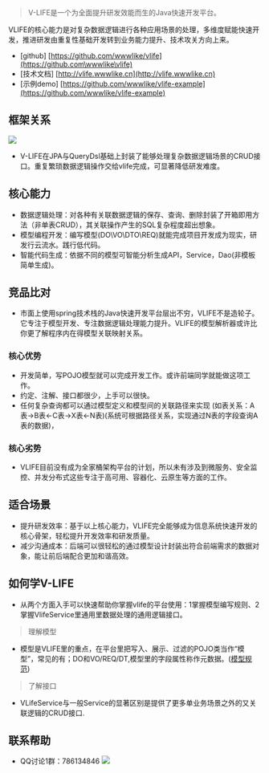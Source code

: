 

> V-LIFE是一个为全面提升研发效能而生的Java快速开发平台。

VLIFE的核心能力是对复杂数据逻辑进行各种应用场景的处理，多维度赋能快速开发，推进研发由重复性基础开发转到业务能力提升、技术攻关方向上来。
 
- [github] [https://github.com/wwwlike/vlife](https://github.com\wwwlike\vlife)
- [技术文档] [http://vlife.wwwlike.cn](http://vlife.wwwlike.cn) 
- [示例demo] [https://github.com/wwwlike/vlife-example](https://github.com/wwwlike/vlife-example)

##  框架关系
![](http://vlife.wwwlike.cn/static/img/relation.png)
* V-LIFE在JPA与QueryDsl基础上封装了能够处理复杂数据逻辑场景的CRUD接口。重复繁琐数据逻辑操作交给vlife完成，可显著降低研发难度。

## 核心能力
- 数据逻辑处理：对各种有关联数据逻辑的保存、查询、删除封装了开箱即用方法（非单表CRUD），其关联操作产生的SQL复杂程度超出想象。
- 模型编程开发：编写模型(DO\VO\DTO\REQ)就能完成项目开发成为现实，研发行云流水。践行低代码。
- 智能代码生成：依据不同的模型可智能分析生成API，Service，Dao(非模板简单生成)。
## 竞品比对
- 市面上使用spring技术栈的Java快速开发平台层出不穷，VLIFE不是造轮子。它专注于模型开发、专注数据逻辑处理能力提升。VLIFE的模型解析器或许比你更了解程序内在得模型关联映射关系。
### 核心优势
- 开发简单，写POJO模型就可以完成开发工作。或许前端同学就能做这项工作。
- 约定、注解、接口都很少，上手可以很快。
- 任何复杂查询都可以通过模型定义和模型间的关联路径来实现 (如表关系：A表->B表<-C表->X表<-N表)(系统可根据路径关系，实现通过N表的字段查询A表的数据)，
### 核心劣势
- VLIFE目前没有成为全家桶架构平台的计划，所以未有涉及到微服务、安全监控、并发分布式这些专注于高可用、容器化、云原生等方面的工作。

## 适合场景
- 提升研发效率：基于以上核心能力，VLIFE完全能够成为信息系统快速开发的核心骨架，轻松提升开发效率和研发质量。
- 减少沟通成本：后端可以很轻松的通过模型设计封装出符合前端需求的数据对象，能让前后端配合更加和谐高效。

## 如何学V-LIFE
- 从两个方面入手可以快速帮助你掌握vlife的平台使用：1掌握模型编写规则、2掌握VlifeService里通用里数据处理的通用逻辑接口。

> 理解模型

- 模型是VLIFE里的重点，在平台里把写入、展示、过滤的POJO类当作“模型”，常见的有；DO和VO/REQ/DT,模型里的字段属性称作元数据。([模型规范](/guide/annotation))

> 了解接口

-  VLifeService与一般Service的显著区别是提供了更多单业务场景之外的又关联逻辑的CRUD接口.


## 联系帮助
- QQ讨论1群：786134846
  ![](http://vlife.wwwlike.cn/static/img/qq_qun_786134846.png)
